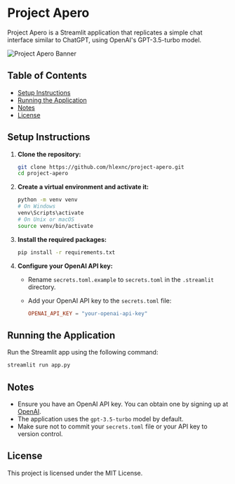 # Project Apero

Project Apero is a Streamlit application that replicates a simple chat interface similar to ChatGPT, using OpenAI's GPT-3.5-turbo model.

![Project Apero Banner](https://your-image-url.com/banner.png)

## Table of Contents

- [Setup Instructions](#setup-instructions)
- [Running the Application](#running-the-application)
- [Notes](#notes)
- [License](#license)

## Setup Instructions

1. **Clone the repository:**

   ```bash
   git clone https://github.com/hlexnc/project-apero.git
   cd project-apero
   ```

2. **Create a virtual environment and activate it:**

   ```bash
   python -m venv venv
   # On Windows
   venv\Scripts\activate
   # On Unix or macOS
   source venv/bin/activate
   ```

3. **Install the required packages:**

   ```bash
   pip install -r requirements.txt
   ```

4. **Configure your OpenAI API key:**

   - Rename `secrets.toml.example` to `secrets.toml` in the `.streamlit` directory.
   - Add your OpenAI API key to the `secrets.toml` file:

     ```toml
     OPENAI_API_KEY = "your-openai-api-key"
     ```

## Running the Application

Run the Streamlit app using the following command:

```bash
streamlit run app.py
```

## Notes

- Ensure you have an OpenAI API key. You can obtain one by signing up at [OpenAI](https://platform.openai.com/api-keys).
- The application uses the `gpt-3.5-turbo` model by default.
- Make sure not to commit your `secrets.toml` file or your API key to version control.

## License

This project is licensed under the MIT License.
